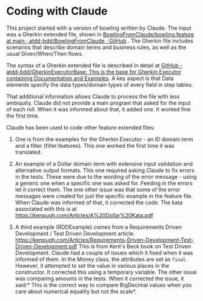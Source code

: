 # Coding with Claude

This project started with a version of bowling written by Claude.   The input was a Gherkin extended file, shown in [BowlingFromClaude/bowling.feature at main · atdd-bdd/BowlingFromClaude · GitHub](https://github.com/atdd-bdd/BowlingFromClaude/blob/main/bowling.feature) .  The Gherkin file includes scenarios that describe domain terms and business rules, as well as the usual Given/When/Then flows.

The  syntax of a Gherkin extended file is described in detail at [GitHub - atdd-bdd/GherkinExecutorBase: This is the base for Gherkin Executor containing Documentation and Examples](https://github.com/atdd-bdd/GherkinExecutorBase). A key aspect is that Data elements specify the data types/domain types of every field in step tables.  

That additional information allows Claude to process the file with less ambiquity.   Claude did not provide a main program that asked for the input of each roll.  When it was informed about that, it added one.  It worked fine the first time.   

Claude has been used to code other feature extended files:

1.  One is from the examples for the Gherkin Executor - an ID domain term and a filter (filter.featurex).   This one worked the first time it was translated.  

2. An example of a Dollar domain term with extensive input validation and alternative output formats.   This one required asking Claude to fix errors in the tests.   These were due to the wording of the error message - using a generic one when a specific one was asked for.   Feeding in the errors let it correct them.    The one other issue was that some of the error messages were created for just the specific example in the feature file.  When Claude was informed of that, it corrected the code.     The kata associated with this is at https://kenpugh.com/Articles/A%20Dollar%20Kata.pdf

3.   A third example (RDDExample) comes from a Requirements Driven Development / Test Driven Development article.   https://kenpugh.com/Articles/Requirements-Driven-Development-Test-Driven-Development.pdf    This is from Kent's Beck book on Test Driven Development.    Claude had a couple of issues which it fixed when it was informed of them.    In the Money class, the attributes are set as `final`.  However, it attempted to set the value in various places in the constructor.   It corrected this using a temporary variable.   The other issue was comparing amounts in the tests.   When it corrected the issue, it said:* This is the correct way to compare BigDecimal values when you care about numerical equality but not the scale*.
   
   



   
